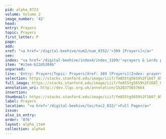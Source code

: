 ```yaml
---
pid: alpha_0723
volume: Volume 2
image_number: '42'
head: 
entry: Prayers
topic: Prayers
first_letter: P
page: 
add: 
xref: "<a href='/digital-beehive/num2/num_0352/'>309 [Prayers]</a>"
see: 
index: "<a href='/digital-beehive/index4/index_3109/'>prayers & Lords prayer</a>"
item: "#item-b22d5204b"
unparsed: 
line: 'Entry: Prayers|Topic: Prayers|Xref: 309 [Prayers]|Index: prayers & Lords prayer|#item-b22d5204b'
selection: https://stacks.stanford.edu/image/iiif/fm855tg5659%2F1607_0509/860,221,2969,501/full/0/default.jpg
full_image: https://stacks.stanford.edu/image/iiif/fm855tg5659%2F1607_0509/full/full/0/default.jpg
annotation_uri: http://dev.llgc.org.uk/annotation/1528375657664
insertion: 
thumbnail: https://stacks.stanford.edu/image/iiif/fm855tg5659%2F1607_0509/860,221,600,180/250,/0/default.jpg
label: Prayers
location: "<a href='/digital-beehive/toc/toc2_032/'>Full Page</a>"
issue: 
also_in_entry: 
order: '076'
layout: alpha_item
collection: alpha4
---
```

